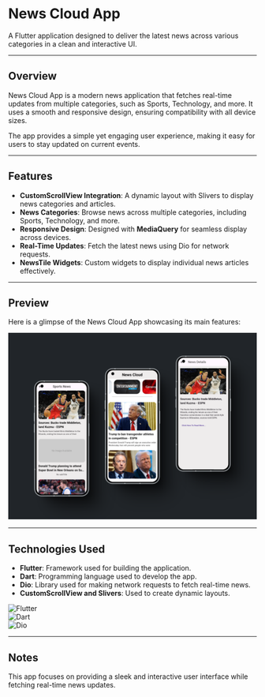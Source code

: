 # News Cloud App

A Flutter application designed to deliver the latest news across various categories in a clean and interactive UI.

---

## **Overview**

News Cloud App is a modern news application that fetches real-time updates from multiple categories, such as Sports, Technology, and more. It uses a smooth and responsive design, ensuring compatibility with all device sizes.  

The app provides a simple yet engaging user experience, making it easy for users to stay updated on current events.

---

## **Features**

- **CustomScrollView Integration**: A dynamic layout with Slivers to display news categories and articles.
- **News Categories**: Browse news across multiple categories, including Sports, Technology, and more.
- **Responsive Design**: Designed with **MediaQuery** for seamless display across devices.
- **Real-Time Updates**: Fetch the latest news using Dio for network requests.
- **NewsTile Widgets**: Custom widgets to display individual news articles effectively.

---

## **Preview**

Here is a glimpse of the News Cloud App showcasing its main features:  

![App Preview](https://raw.githubusercontent.com/moaz-abdeltawab92/News-App/master/607shots_so.png)

---

## **Technologies Used**

- **Flutter**: Framework used for building the application.
- **Dart**: Programming language used to develop the app.
- **Dio**: Library used for making network requests to fetch real-time news.
- **CustomScrollView and Slivers**: Used to create dynamic layouts.


![Flutter](https://img.shields.io/badge/Flutter-3.10.5-blue)  
![Dart](https://img.shields.io/badge/Dart-2.20-green)  
![Dio](https://img.shields.io/badge/Dio-5.2-orange)

---

## **Notes**

This app focuses on providing a sleek and interactive user interface while fetching real-time news updates.

